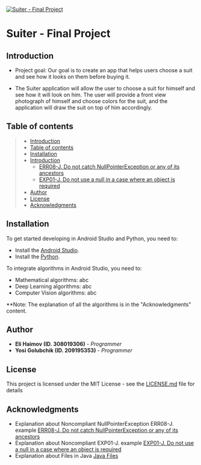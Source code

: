 <a href="https://github.com/elihaimov1992/SuiterFinalProject"><img src="https://github.com/elihaimov1992/SuiterFinalProject/blob/master/Suiter_logo_512.png" title="Suiter - Final Project" alt="Suiter - Final Project"></a>

# Suiter - Final Project


## Introduction
 * Project goal: Our goal is to create an app that helps users choose a suit and see how it looks on them before buying it.

 * The Suiter application will allow the user to choose a suit for himself and see how it will look on him. The user will provide a front view photograph of himself and 
   choose colors for the suit, and the application will draw the suit on top of him accordingly.


## Table of contents

> * [Introduction](#introduction)
> * [Table of contents](#table-of-contents)
> * [Installation](#installation)
> * [Introduction](#introduction)
>   * [ERR08-J. Do not catch NullPointerException or any of its ancestors](#err08-j-do-not-catch-nullpointerexception-or-any-of-its-ancestors)
>   * [EXP01-J. Do not use a null in a case where an object is required](#exp01-j-do-not-use-a-null-in-a-case-where-an-object-is-required)
> * [Author](#author)
> * [License](#license)
> * [Acknowledgments](#acknowledgments)

## Installation

To get started developing in Android Studio and Python, you need to:
 * Install the [Android Studio](https://developer.android.com/studio).
 * Install the [Python](https://www.python.org/downloads/).

To integrate algorithms in Android Studio, you need to:
 * Mathematical algorithms:
   abc
 * Deep Learning algorithms:
   abc
 * Computer Vision algorithms:
   abc
 
**Note: The explanation of all the algorithms is in the "Acknowledgments" content.


## Author

* **Eli Haimov (ID. 308019306)** - *Programmer*
* **Yosi Golubchik (ID. 209195353)** - *Programmer*


## License

This project is licensed under the MIT License - see the [LICENSE.md](LICENSE.md) file for details


## Acknowledgments

* Explanation about Noncompliant NullPointerException ERR08-J. example [ERR08-J. Do not catch NullPointerException or any of its ancestors](https://wiki.sei.cmu.edu/confluence/display/java/ERR08-J.+Do+not+catch+NullPointerException+or+any+of+its+ancestors)
* Explanation about Noncompliant EXP01-J. example [EXP01-J. Do not use a null in a case where an object is required](https://wiki.sei.cmu.edu/confluence/display/java/EXP01-J.+Do+not+use+a+null+in+a+case+where+an+object+is+required)
* Explanation about Files in Java [Java Files](https://www.w3schools.com/java/java_files.asp)
